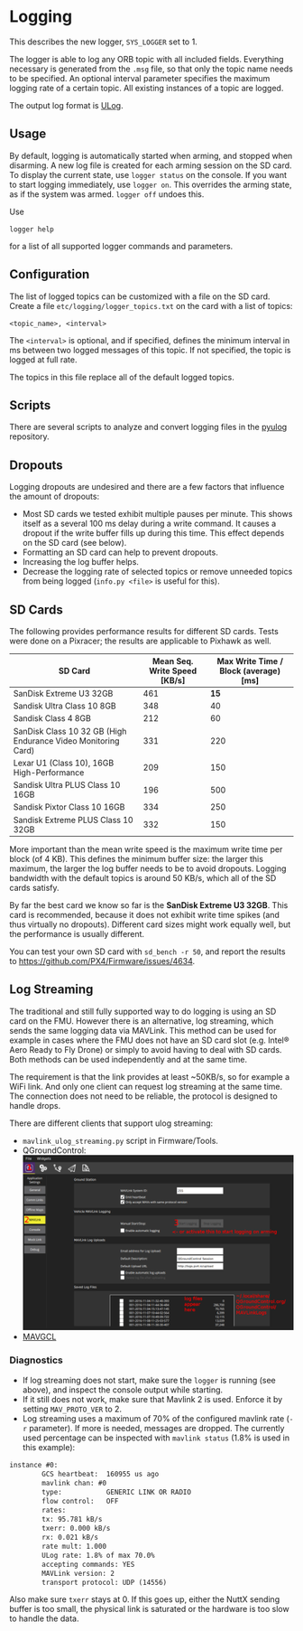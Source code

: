 # Logging

This describes the new logger, `SYS_LOGGER` set to 1.

The logger is able to log any ORB topic with all included fields. Everything
necessary is generated from the `.msg` file, so that only the topic name needs
to be specified. An optional interval parameter specifies the maximum logging
rate of a certain topic. All existing instances of a topic are logged.

The output log format is [ULog](../log/ulog_file_format.md).

## Usage
By default, logging is automatically started when arming, and stopped when
disarming. A new log file is created for each arming session on the SD card. To
display the current state, use `logger status` on the console.  If you want to
start logging immediately, use `logger on`. This overrides the arming state, as
if the system was armed. `logger off` undoes this.

Use
```
logger help
```
for a list of all supported logger commands and parameters.


## Configuration
The list of logged topics can be customized with a file on the SD card. Create a
file `etc/logging/logger_topics.txt` on the card with a list of topics:
```
<topic_name>, <interval>
```
The `<interval>` is optional, and if specified, defines the minimum interval in
ms between two logged messages of this topic. If not specified, the topic is
logged at full rate.

The topics in this file replace all of the default logged topics.


## Scripts
There are several scripts to analyze and convert logging files in the
[pyulog](https://github.com/PX4/pyulog) repository.


## Dropouts
Logging dropouts are undesired and there are a few factors that influence the
amount of dropouts:
- Most SD cards we tested exhibit multiple pauses per minute. This shows
  itself as a several 100 ms delay during a write command. It causes a dropout
  if the write buffer fills up during this time. This effect depends on the SD
  card (see below).
- Formatting an SD card can help to prevent dropouts.
- Increasing the log buffer helps.
- Decrease the logging rate of selected topics or remove unneeded topics from
  being logged (`info.py <file>` is useful for this).

## SD Cards
The following provides performance results for different SD cards.
Tests were done on a Pixracer; the results are applicable to Pixhawk as well.

| SD Card | Mean Seq. Write Speed [KB/s] | Max Write Time / Block (average) [ms] |
| -- | -- | -- |
| SanDisk Extreme U3 32GB | 461 | **15** |
| Sandisk Ultra Class 10 8GB | 348 | 40 |
| Sandisk Class 4 8GB | 212 | 60 |
| SanDisk Class 10 32 GB (High Endurance Video Monitoring Card) | 331 | 220 |
| Lexar U1 (Class 10), 16GB High-Performance | 209 | 150 |
| Sandisk Ultra PLUS Class 10 16GB | 196 | 500 |
| Sandisk Pixtor Class 10 16GB | 334 | 250 |
| Sandisk Extreme PLUS Class 10 32GB | 332 | 150 |

More important than the mean write speed is the maximum write time per block (of
4 KB). This defines the minimum buffer size: the larger this maximum, the larger
the log buffer needs to be to avoid dropouts. Logging bandwidth with the default
topics is around 50 KB/s, which all of the SD cards satisfy.

By far the best card we know so far is the **SanDisk Extreme U3 32GB**. This
card is recommended, because it does not exhibit write time spikes (and thus
virtually no dropouts). Different card sizes might work equally well, but the
performance is usually different.

You can test your own SD card with `sd_bench -r 50`, and report the results to
https://github.com/PX4/Firmware/issues/4634.

## Log Streaming
The traditional and still fully supported way to do logging is using an SD card
on the FMU. However there is an alternative, log streaming, which sends the
same logging data via MAVLink. This method can be used for example in cases
where the FMU does not have an SD card slot (e.g. Intel® Aero Ready to Fly Drone) or simply to avoid
having to deal with SD cards. Both methods can be used independently and at the
same time.

The requirement is that the link provides at least ~50KB/s, so for example a
WiFi link. And only one client can request log streaming at the same time. The
connection does not need to be reliable, the protocol is designed to handle
drops.

There are different clients that support ulog streaming:
- `mavlink_ulog_streaming.py` script in Firmware/Tools.
- QGroundControl:
![](../../assets/gcs/qgc-log-streaming.png)
- [MAVGCL](https://github.com/ecmnet/MAVGCL)

### Diagnostics
- If log streaming does not start, make sure the `logger` is running (see
  above), and inspect the console output while starting.
- If it still does not work, make sure that Mavlink 2 is used. Enforce it by
  setting `MAV_PROTO_VER` to 2.
- Log streaming uses a maximum of 70% of the configured mavlink rate (`-r`
  parameter). If more is needed, messages are dropped. The currently used
  percentage can be inspected with `mavlink status` (1.8% is used in this
  example):
```
instance #0:
        GCS heartbeat:  160955 us ago
        mavlink chan: #0
        type:           GENERIC LINK OR RADIO
        flow control:   OFF
        rates:
        tx: 95.781 kB/s
        txerr: 0.000 kB/s
        rx: 0.021 kB/s
        rate mult: 1.000
        ULog rate: 1.8% of max 70.0%
        accepting commands: YES
        MAVLink version: 2
        transport protocol: UDP (14556)
```
  Also make sure `txerr` stays at 0. If this goes up, either the NuttX sending
  buffer is too small, the physical link is saturated or the hardware is too
  slow to handle the data.
